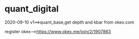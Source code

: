 # quant_digital
2020-09-10 v1==>quant_base,get depth and kbar from okex.com

register okex-->https://www.okex.me/join/2/1907863
